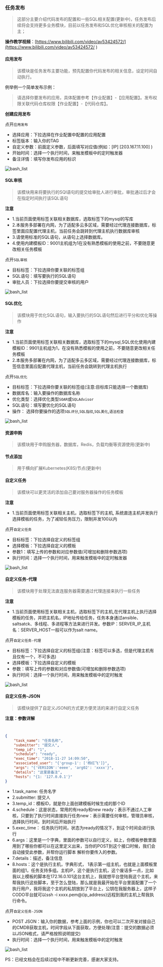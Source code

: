 ### 任务发布

> 这部分主要介绍代码发布的配置和一些SQL相关配置(更新中)，任务发布后续将会支持更多业务模块，目前以任务发布和SQL优化审核相关的配置为主；

**操作教学视频**：[https://www.bilibili.com/video/av53424572/](https://www.bilibili.com/video/av53424572/ ) 

#### 应用发布

>该模块是任务发布主要功能，预先配置你代码发布的相关信息，设定时间自动执行。

例举例一个简单发布示例：

>请选择你要发布的应用，具体配置参考【作业配置】-【应用配置】。发布权限关联代码仓库权限【作业配置】-【代码仓库】。

**创建应用发布**

点开`应用发布`

- 选择应用：下拉选择在作业配置中配置的应用配置
- 标签版本：输入你的TAG
- 自定义参数：前面定义参数，后面填写对应值(例如：[IP] [203.167.11.100] )
- 开始时间：选择一个执行时间，来触发模板中的定时触发器
- 备注详情：填写你发布应用的标识

![bash_list](./_static/images/app_publish_1.png)

#### SQL审核

>该模块用来将要执行的SQl语句的提交给审批人进行审批，审批通过后才会在指定时间执行该SQL语句

**注意**
- 1.当前页面使用标签关联相关数据库，选取标签下的mysql的写库
- 2.本服务多部署在内网，为了适配多云多区域，需要经过代理连接数据库，标签里面应配置代理主机，当前任务会跳转到代理主机执行数据库审核
- 3.请使用标准的SQL语句，从语句上选择数据库。
- 4.使用内建模板ID：9001主机组为1在没有熟悉模板的使用之前，不要随意更改相关任务模板

点开`SQL审核`

- 目标标签：下拉选择你要关联的标签组
- SQL语句：填写要执行的SQL语句
- 审批人员：下拉选择你要提交审核的用户

![bash_list](./_static/images/sql_auth.png)

#### SQL优化

>该模块用于优化SQL语句，输入要执行的SQL语句然后进行平分和优化等操作

**注意**

- 1.当前页面使用标签关联相关数据库，选取标签下的mysql,SQL优化使用内建模板ID：9901主机组为1，在没有熟悉模板的使用之前，不要随意更改相关任务模板
- 2.本服务多部署在内网，为了适配多云多区域，需要经过代理连接数据库，标签信息里面应配置代理主机，当前任务会跳转到代理主机执行

点开`SQL优化`

- 目标标签：下拉选择你要关联的标签组(注意:目标库只能选择一个数据库)
- 数据库名：输入要操作的数据库名称
- 优化类型：选择优化类型`SOAR`或`SQLAdvisor`
- SQL语句：填写要优化的SQL语句
- 操作： 选择你要操作的选项`SQL评分`,`SQL指纹`,`SQL美化`,`语法检查`

![bash_list](./_static/images/sql_opti.png)

#### 资源申购

>该模块用于申购服务器，数据库，Redis，负载均衡等资源使用(更新中)

#### 节点添加

>用于横向扩展Kubernetes(K8S)节点(更新中)

#### 自定义任务

>该模块可以更灵活的添加自己要对服务器操作的任务模板

**注意**
- 1.当前页面使用标签关联相关主机，选取标签下的主机, 系统直连主机并发执行选择模板的任务，为了减轻任务压力，限制并发100以内

点开`自定义任务`

- 目标标签：下拉选择自定义的标签组
- 选择模板：下拉选择自定义的模板
- 参数1：填写上传的参数和对应参数值(可增加和删除参数选项)
- 执行时间：选择一个执行时间，用来触发模板中的定时触发器

![bash_list](./_static/images/custom_task.png)

#### 自定义任务-代理

>该模块用于处理无法直连服务器需要通过代理连接来执行一些任务

**注意**
- 1.当前页面使用标签关联相关主机，选取标签下的主机,在代理主机上执行选择模板的任务，并把主机名，IP地址传给任务，任务本身通过ansible、saltsatck、多线程、多进程等方法来进行并发。参数IP：SERVER_IP,主机名：SERVER_HOST一般可以作为salt name。

点开`自定义任务-代理`

- 目标标签：下拉选择自定义的标签组(注意：标签可以多选，但是代理主机有且仅有一个，不可多选)
- 选择模板：下拉选择自定义的模板
- 参数：填写上传的参数和对应参数值(可增加和删除参数选项)
- 执行时间：选择一个执行时间，用来触发模板中的定时触发

![bash_list](./_static/images/custom_task_proxy.png)

#### 自定义任务-JSON

>该模块提供了自定义JSON的方式更方便灵活的来进行自定义任务

**注意：参数详解**
```json


{
	"task_name": "任务名称",
	"submitter": "提交人",
	"temp_id": "1",
	"schedule": "ready",
	"exec_time": "2018-11-27 14:09:50",
	"associated_user": "{'group-1': ['杨红飞']}",
	"args": "{'VERSION':'eeee', 'arg02': 'xxxx'}",
	"details": "这里是备注",
	"hosts": "{1: '127.0.0.1'}"
}


```

- 1.task_name: 任务名字
- 2.submitter: 提交人
- 3.temp_id：模板ID，就是你上面创建模板时候生成的那个ID
- 4.schedule：这是状态，常用的有ready和new ready：表示不通过人工审核，只要到了执行时间直接执行任务new：表示需要任何审核，管理员审核，选择执行时间，到时间后开始执行
- 5.exec_time： 任务执行时间，状态为ready的情况下，到这个时间会进行执行
- 6.args：这里是一个字典，里面的参数可以自行定义，如上，你模板参数里面用到了哪些你都可以在这里定义出来，当你的POST到这个接口时候，我们会自动接受此参数，并帮你运行脚本 解析你要传入的参数。
- 7.details：描述，备注信息
- 8.hosts：这个是执行主机，字典形式， 1表示第一组主机，也就是上面模板里面的组1，任务支持多组。主机IP，这个是执行主机，这个废话多一点，比如我以上模板的脚本在172.16.0.101这台主机上，我就想平台登陆我这个主机，来帮我执行这些脚本，至于怎么登陆，那么就是我最开始在平台里面配置了一个执行用户，我将我这个主机的私钥放到了平台上，公钥在我服务器上，这样子CODO平台就可以ssh -i xxxx.pem@{ip_address}远程到我的主机上帮我执行命令。

点开`自定义任务-JSON`

- POST JSON：输入你的数据，参考上面的示例，你也可以二次开发对接自己的CMDB获取主机，时间字段从下面获取，方便处理(注意：提交的数据必须以JSON格式，请严格按照说明提交)
- 执行时间：选择一个执行时间，用来触发模板中的定时触发

![bash_list](./_static/images/custom_task_json.png)


PS：已经文档会在后续过程中不断更新完善，感谢大家支持。
